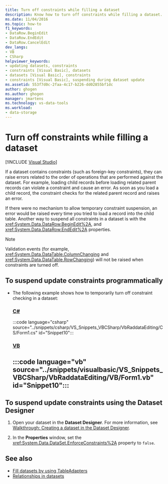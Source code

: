 ```yaml
---
title: Turn off constraints while filling a dataset
description: Know how to turn off constraints while filling a dataset. Suspend update constraints programmatically or by using the Dataset Designer.
ms.date: 11/04/2016
ms.topic: how-to
f1_keywords:
- DataRow.BeginEdit
- DataRow.EndEdit
- DataRow.CancelEdit
dev_langs:
- VB
- CSharp
helpviewer_keywords:
- updating datasets, constraints
- constraints [Visual Basic], datasets
- datasets [Visual Basic], constraints
- constraints [Visual Basic], suspending during dataset update
ms.assetid: 553f7d0c-2faa-4c17-b226-dd02855bf1dc
author: ghogen
ms.author: ghogen
manager: jmartens
ms.technology: vs-data-tools
ms.workload:
- data-storage
---
```

# Turn off constraints while filling a dataset

 [!INCLUDE [Visual Studio](~/includes/applies-to-version/vs-windows-only.md)]

If a dataset contains constraints (such as foreign-key constraints), they can raise errors related to the order of operations that are performed against the dataset. For example, loading child records before loading related parent records can violate a constraint and cause an error. As soon as you load a child record, the constraint checks for the related parent record and raises an error.

If there were no mechanism to allow temporary constraint suspension, an error would be raised every time you tried to load a record into the child table. Another way to suspend all constraints in a dataset is with the <xref:System.Data.DataRow.BeginEdit%2A>, and <xref:System.Data.DataRow.EndEdit%2A> properties.

> [!NOTE]
> Validation events (for example, <xref:System.Data.DataTable.ColumnChanging> and <xref:System.Data.DataTable.RowChanging>) will not be raised when constraints are turned off.

## To suspend update constraints programmatically

- The following example shows how to temporarily turn off constraint checking in a dataset:

     ### [C#](#tab/csharp)
     :::code language="csharp" source="../snippets/csharp/VS_Snippets_VBCSharp/VbRaddataEditing/CS/Form1.cs" id="Snippet10":::

     ### [VB](#tab/vb)
     :::code language="vb" source="../snippets/visualbasic/VS_Snippets_VBCSharp/VbRaddataEditing/VB/Form1.vb" id="Snippet10":::
     ---

## To suspend update constraints using the Dataset Designer

1. Open your dataset in the **Dataset Designer**. For more information, see [Walkthrough: Creating a dataset in the Dataset Designer](walkthrough-creating-a-dataset-with-the-dataset-designer.md).

2. In the **Properties** window, set the <xref:System.Data.DataSet.EnforceConstraints%2A> property to `false`.

## See also

- [Fill datasets by using TableAdapters](../data-tools/fill-datasets-by-using-tableadapters.md)
- [Relationships in datasets](../data-tools/relationships-in-datasets.md)

